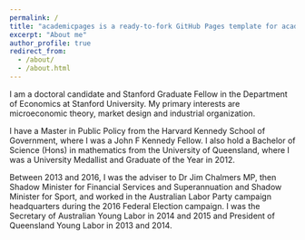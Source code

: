 ```yaml
---
permalink: /
title: "academicpages is a ready-to-fork GitHub Pages template for academic personal websites"
excerpt: "About me"
author_profile: true
redirect_from:
  - /about/
  - /about.html
---
```


I am a doctoral candidate and Stanford Graduate Fellow in the Department of Economics at Stanford University. My primary interests are microeconomic theory, market design and industrial organization.

I have a Master in Public Policy from the Harvard Kennedy School of Government, where I was a John F Kennedy Fellow. I also hold a Bachelor of Science (Hons) in mathematics from the University of Queensland, where I was a University Medallist and Graduate of the Year in 2012.

Between 2013 and 2016, I was the adviser to Dr Jim Chalmers MP, then Shadow Minister for Financial Services and Superannuation and Shadow Minister for Sport, and worked in the Australian Labor Party campaign headquarters during the 2016 Federal Election campaign. I was the Secretary of Australian Young Labor in 2014 and 2015 and President of Queensland Young Labor in 2013 and 2014.

